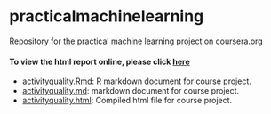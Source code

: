 # practicalmachinelearning
Repository for the practical machine learning project on coursera.org

#### To view the html report online, please click [here](http://darcyjamieson.github.io/practicalmachinelearning/activityquality.html)

* [activityquality.Rmd](./activityquality.Rmd): R markdown document for course project.
* [activityquality.md](./activityquality.md): markdown document for course project.
* [activityquality.html](./activityquality.html): Compiled html file for course project.
